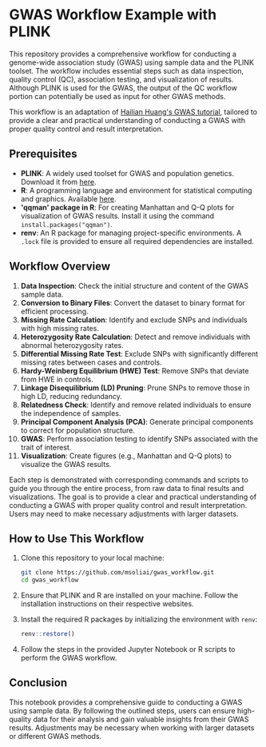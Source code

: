 # GWAS Workflow Example with PLINK

This repository provides a comprehensive workflow for conducting a genome-wide association study (GWAS) using sample data and the PLINK toolset. The workflow includes essential steps such as data inspection, quality control (QC), association testing, and visualization of results. Although PLINK is used for the GWAS, the output of the QC workflow portion can potentially be used as input for other GWAS methods.

This workflow is an adaptation of [Hailian Huang's GWAS tutorial](https://github.com/thehuanglab/gwas-tutorial/tree/master), tailored to provide a clear and practical understanding of conducting a GWAS with proper quality control and result interpretation.

## Prerequisites
- **PLINK**: A widely used toolset for GWAS and population genetics. Download it from [here](https://www.cog-genomics.org/plink2).
- **R**: A programming language and environment for statistical computing and graphics. Available [here](https://www.r-project.org).
- **'qqman' package in R**: For creating Manhattan and Q-Q plots for visualization of GWAS results. Install it using the command `install.packages("qqman")`.
- **renv**: An R package for managing project-specific environments. A `.lock` file is provided to ensure all required dependencies are installed.

## Workflow Overview
1. **Data Inspection**: Check the initial structure and content of the GWAS sample data.
2. **Conversion to Binary Files**: Convert the dataset to binary format for efficient processing.
3. **Missing Rate Calculation**: Identify and exclude SNPs and individuals with high missing rates.
4. **Heterozygosity Rate Calculation**: Detect and remove individuals with abnormal heterozygosity rates.
5. **Differential Missing Rate Test**: Exclude SNPs with significantly different missing rates between cases and controls.
6. **Hardy-Weinberg Equilibrium (HWE) Test**: Remove SNPs that deviate from HWE in controls.
7. **Linkage Disequilibrium (LD) Pruning**: Prune SNPs to remove those in high LD, reducing redundancy.
8. **Relatedness Check**: Identify and remove related individuals to ensure the independence of samples.
9. **Principal Component Analysis (PCA)**: Generate principal components to correct for population structure.
10. **GWAS**: Perform association testing to identify SNPs associated with the trait of interest.
11. **Visualization**: Create figures (e.g., Manhattan and Q-Q plots) to visualize the GWAS results.

Each step is demonstrated with corresponding commands and scripts to guide you through the entire process, from raw data to final results and visualizations. The goal is to provide a clear and practical understanding of conducting a GWAS with proper quality control and result interpretation. Users may need to make necessary adjustments with larger datasets.

## How to Use This Workflow
1. Clone this repository to your local machine:
   ```bash
   git clone https://github.com/msoliai/gwas_workflow.git
   cd gwas_workflow
   ```

2. Ensure that PLINK and R are installed on your machine. Follow the installation instructions on their respective websites.

3. Install the required R packages by initializing the environment with `renv`:
   ```R
   renv::restore()
   ```

4. Follow the steps in the provided Jupyter Notebook or R scripts to perform the GWAS workflow.

## Conclusion
This notebook provides a comprehensive guide to conducting a GWAS using sample data. By following the outlined steps, users can ensure high-quality data for their analysis and gain valuable insights from their GWAS results. Adjustments may be necessary when working with larger datasets or different GWAS methods.
```
